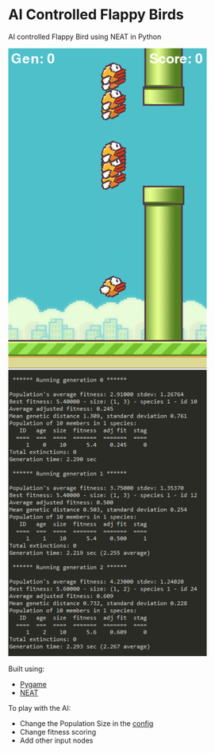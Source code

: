 # AI Controlled Flappy Birds
AI controlled Flappy Bird using NEAT in Python

<img src="github/bird.png" width = "400"> <img src="github/stats.png" width = "400">

Built using:
- [Pygame](https://www.pygame.org/docs/)
- [NEAT](https://neat-python.readthedocs.io/en/latest/)

To play with the AI:
- Change the Population Size in the [config](https://github.com/UVE-R/Flappy-Bird-AI/blob/main/config-feedforward.txt)
- Change fitness scoring
- Add other input nodes
